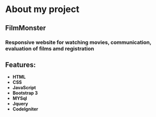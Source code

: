 # About my project
## FilmMonster 

### Responsive website for watching movies, communication, evaluation of films amd registration

## Features:
- **HTML**
- **CSS**
- **JavaScript**
- **Bootstrap 3**
- **MYSql**
- **Jquery**
- **CodeIgniter**


